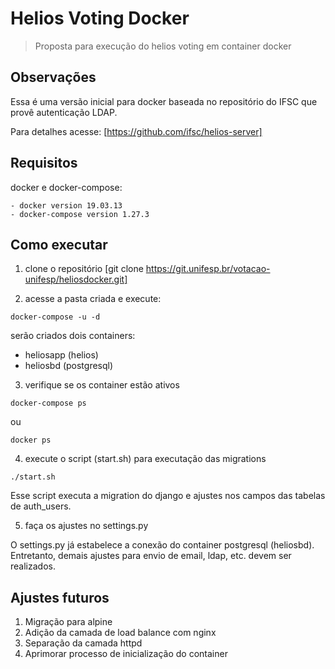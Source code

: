 # Helios Voting Docker

> Proposta para execução do helios voting em container docker

## Observações

Essa é uma versão inicial para docker baseada no repositório do IFSC que provê autenticação LDAP.

Para detalhes acesse: [https://github.com/ifsc/helios-server]

## Requisitos

docker e docker-compose:

    - docker version 19.03.13
    - docker-compose version 1.27.3

## Como executar

1. clone o repositório [git clone https://git.unifesp.br/votacao-unifesp/heliosdocker.git]

2. acesse a pasta criada e execute:

```
docker-compose -u -d
```

serão criados dois containers:
- heliosapp (helios)
- heliosbd (postgresql)


3. verifique se os container estão ativos

```
docker-compose ps
```
ou

```
docker ps
```

4. execute o script (start.sh) para executação das migrations

```
./start.sh
```

Esse script executa a migration do django e ajustes nos campos das tabelas de auth_users.

5. faça os ajustes no settings.py

O settings.py já estabelece a conexão do container postgresql (heliosbd).
Entretanto, demais ajustes para envio de email, ldap, etc. devem ser realizados.


## Ajustes futuros

1. Migração para alpine
2. Adição da camada de load balance com nginx
3. Separação da camada httpd
4. Aprimorar processo de inicialização do container

